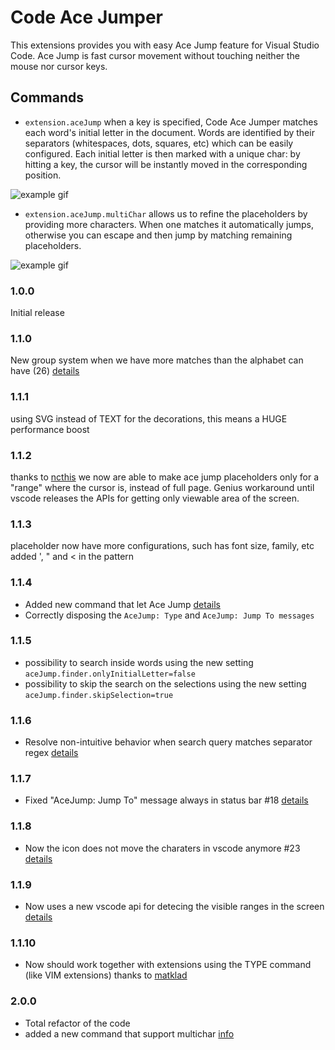 # Code Ace Jumper

This extensions provides you with easy Ace Jump feature for Visual Studio Code. Ace Jump is fast cursor movement without touching neither the mouse nor cursor keys.

## Commands

- `extension.aceJump` when a key is specified, Code Ace Jumper matches each word's initial letter in the document. Words are identified by their separators (whitespaces, dots, squares, etc) which can be easily configured. Each initial letter is then marked with a unique char: by hitting a key, the cursor will be instantly moved in the corresponding position.

![example gif](https://media.giphy.com/media/l0HlFPNndZgxEHV6w/source.gif)

- `extension.aceJump.multiChar` allows us to refine the placeholders by providing more characters. When one matches it automatically jumps, otherwise you can escape and then jump by matching remaining placeholders.

![example gif](https://user-images.githubusercontent.com/2300328/53043799-17ad7e80-3468-11e9-993e-9d425a9801e8.gif)

### 1.0.0

Initial release

### 1.1.0

New group system when we have more matches than the alphabet can have (26) [details](https://github.com/lucax88x/CodeAceJumper/issues/6)

### 1.1.1

using SVG instead of TEXT for the decorations, this means a HUGE performance boost

### 1.1.2

thanks to [ncthis](https://github.com/lucax88x/CodeAceJumper/pull/8) we now are able to make ace jump placeholders only for a "range" where the cursor is, instead of full page. Genius workaround until vscode releases the APIs for getting only viewable area of the screen.

### 1.1.3

placeholder now have more configurations, such has font size, family, etc
added ', " and < in the pattern

### 1.1.4

- Added new command that let Ace Jump [details](https://github.com/lucax88x/CodeAceJumper/issues/6)
- Correctly disposing the `AceJump: Type` and `AceJump: Jump To messages`

### 1.1.5

- possibility to search inside words using the new setting `aceJump.finder.onlyInitialLetter=false`
- possibility to skip the search on the selections using the new setting `aceJump.finder.skipSelection=true`

### 1.1.6

- Resolve non-intuitive behavior when search query matches separator regex [details](https://github.com/lucax88x/CodeAceJumper/pull/20)

### 1.1.7

- Fixed "AceJump: Jump To" message always in status bar #18 [details](https://github.com/lucax88x/CodeAceJumper/issues/18)

### 1.1.8

- Now the icon does not move the charaters in vscode anymore #23 [details](https://github.com/lucax88x/CodeAceJumper/issues/23)

### 1.1.9

- Now uses a new vscode api for detecing the visible ranges in the screen [details](https://github.com/lucax88x/CodeAceJumper/issues/5)

### 1.1.10

- Now should work together with extensions using the TYPE command (like VIM extensions) thanks to [matklad](https://github.com/lucax88x/CodeAceJumper/pull/25)

### 2.0.0

- Total refactor of the code
- added a new command that support multichar [info](https://github.com/lucax88x/CodeAceJumper/issues/21)
